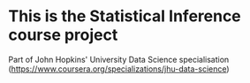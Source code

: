 # This is the Statistical Inference course project
Part of John Hopkins' University Data Science specialisation (https://www.coursera.org/specializations/jhu-data-science)

